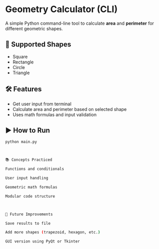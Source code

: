 # Geometry Calculator (CLI)

A simple Python command-line tool to calculate **area** and **perimeter** for different geometric shapes.

## 📐 Supported Shapes
- Square
- Rectangle
- Circle
- Triangle

## 🛠️ Features
- Get user input from terminal
- Calculate area and perimeter based on selected shape
- Uses math formulas and input validation

## ▶️ How to Run

```bash
python main.py



📚 Concepts Practiced

Functions and conditionals

User input handling

Geometric math formulas

Modular code structure



🔄 Future Improvements

Save results to file

Add more shapes (trapezoid, hexagon, etc.)

GUI version using PyQt or Tkinter
